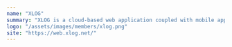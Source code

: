 ```yaml
---
name: "XLOG"
summary: "XLOG is a cloud-based web application coupled with mobile apps for both Android and iOS. Membership is free. This digital platform is the result of more than 25 years of experience in the industry of international shipping / logistics and information technology. "
logo: "/assets/images/members/xlog.png"
site: "https://web.xlog.net/"
---
```


